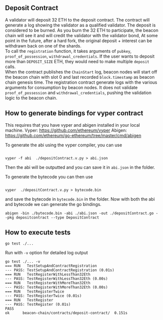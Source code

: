 ## Deposit Contract

A validator will deposit 32 ETH to the deposit
contract. The contract will generate a log showing the validator as a
qualified validator. 
The deposit is considered to be burned. As you burn the 32 ETH to participate,
the beacon chain will see it and will credit the validator with the validator bond,
At some point in the future, after a hard fork,
the original deposit + interest can be withdrawn back on one of the shards.  
To call the `registration` function, it takes arguments of `pubkey`, 
`proof_of_possession`, `withdrawal_credentials`.
If the user wants to deposit more than `DEPOSIT_SIZE` ETH, they would
need to make multiple `deposit` calls.  
When the contract publishes the `ChainStart` log, beacon nodes will
start off the beacon chain with slot 0 and last recorded `block.timestamp`
as beacon chain genesis time.
The registration contract generate logs with the various arguments
for consumption by beacon nodes. It does not validate `proof_of_possession`
and `withdrawal_credentials`, pushing the validation logic to the
beacon chain.

## How to generate bindings for vyper contract

This requires that you have vyper and abigen installed in your local machine.
Vyper: https://github.com/ethereum/vyper
Abigen: https://github.com/ethereum/go-ethereum/tree/master/cmd/abigen

To generate the abi using the vyper compiler, you can use

```

vyper -f abi  ./depositContract.v.py > abi.json

```

Then the abi will be outputted and you can save it in `abi.json` in the folder. 

To generate the bytecode you can then use 

```

vyper  ./depositContract.v.py > bytecode.bin

```

and save the bytecode in `bytecode.bin` in the folder. Now with both the abi and bytecode
we can generate the go bindings. 

```
abigen -bin ./bytecode.bin -abi ./abi.json -out ./depositContract.go --pkg depositcontract --type DepositContract

```

## How to execute tests

```
go test ./...

```

Run with `-v` option for detailed log output

```
go test ./... -v
=== RUN   TestSetupAndContractRegistration
--- PASS: TestSetupAndContractRegistration (0.01s)
=== RUN   TestRegisterWithLessThan32Eth
--- PASS: TestRegisterWithLessThan32Eth (0.00s)
=== RUN   TestRegisterWithMoreThan32Eth
--- PASS: TestRegisterWithMoreThan32Eth (0.00s)
=== RUN   TestRegisterTwice
--- PASS: TestRegisterTwice (0.01s)
=== RUN   TestRegister
--- PASS: TestRegister (0.01s)
PASS
ok      beacon-chain/contracts/deposit-contract/  0.151s
```
